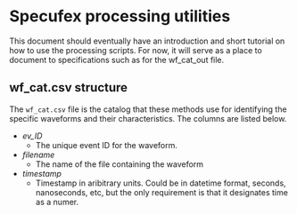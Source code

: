 # Specufex processing utilities

This document should eventually have an introduction and short tutorial on how to use the processing scripts. For now, it will serve as a place to document to specifications such as for the wf_cat_out file.

## wf_cat.csv structure

The `wf_cat.csv` file is the catalog that these methods use for identifying the specific waveforms and their characteristics. The columns are listed below.

- _ev_ID_
  - The unique event ID for the waveform.
- _filename_
  - The name of the file containing the waveform
- _timestamp_
  - Timestamp in aribitrary units. Could be in datetime format, seconds, nanoseconds, etc, but the only requirement is that it designates time as a numer.
